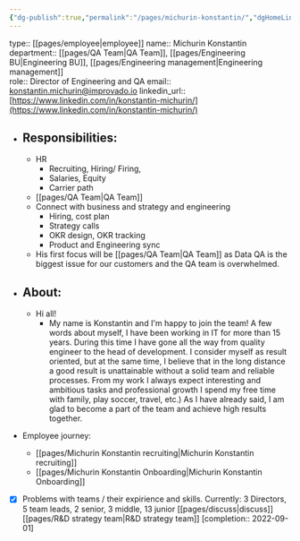 ```yaml
---
{"dg-publish":true,"permalink":"/pages/michurin-konstantin/","dgHomeLink":true,"dgPassFrontmatter":false}
---
```



type:: [[pages/employee|employee]]
name:: Michurin Konstantin
department:: [[pages/QA Team|QA Team]], [[pages/Engineering BU|Engineering BU]], [[pages/Engineering management|Engineering management]]  
role::  Director of Engineering and QA
email:: konstantin.michurin@improvado.io
linkedin_url::  [https://www.linkedin.com/in/konstantin-michurin/](https://www.linkedin.com/in/konstantin-michurin/)

- ## Responsibilities: 
	- HR
		- Recruiting, Hiring/ Firing,
		- Salaries, Equity 
		- Carrier path
	- [[pages/QA Team|QA Team]] 
	- Connect with business and strategy and engineering  
		- Hiring, cost plan 
		- Strategy calls 
		- OKR design, OKR tracking 
		- Product and Engineering sync  
	- His first focus will be [[pages/QA Team|QA Team]] as Data QA is the biggest issue for our customers and the QA team is overwhelmed. 


- ## About:
	- Hi all! 
		- My name is Konstantin and I'm happy to join the team! A few words about myself, I have been working in IT for more than 15 years. During this time I have gone all the way from quality engineer to the head of development. I consider myself as result oriented, but at the same time, I believe that in the long distance a good result is unattainable without a solid team and reliable processes. From my work I always expect interesting and ambitious tasks and professional growth I spend my free time with family, play soccer, travel, etc.) As I have already said, I am glad to become a part of the team and achieve high results together.

- Employee journey:
	- [[pages/Michurin Konstantin recruiting|Michurin Konstantin recruiting]]
	- [[pages/Michurin Konstantin Onboarding|Michurin Konstantin Onboarding]]



- [x] Problems with teams / their expirience and skills. Currently: 3 Directors, 5 team leads, 2 senior, 3 middle, 13 junior [[pages/discuss|discuss]][[pages/R&D strategy team|R&D strategy team]] [completion:: 2022-09-01]